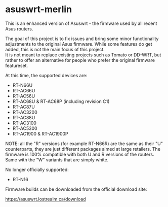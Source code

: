 asuswrt-merlin
==============

This is an enhanced version of Asuswrt - the firmware used by all recent Asus routers. 

The goal of this project is to fix issues and bring some minor functionality adjustments to the 
original Asus firmware.  While some features do get added, this is not the main focus of this project.  
It is not meant to replace existing projects such as Tomato or DD-WRT, but rather to offer an alternative 
for people who prefer the original firmware featureset.

At this time, the supported devices are:

- RT-N66U
- RT-AC66U
- RT-AC56U
- RT-AC68U & RT-AC68P (including revision C1)
- RT-AC87U
- RT-AC3200
- RT-AC88U
- RT-AC3100
- RT-AC5300
- RT-AC1900 & RT-AC1900P


NOTE: all the "R" versions (for example RT-N66R) are the same as their 
"U" counterparts, they are just different packages aimed at large 
retailers.  The firmware is 100% compatible with both U and R versions 
of the routers.  Same with the "W" variants that are simply white.


No longer officially supported:
- RT-N16


Firmware builds can be downloaded from the official download site:

https://asuswrt.lostrealm.ca/download
